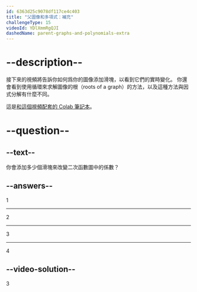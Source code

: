 ```yaml
---
id: 6363d25c9078df117ce4c403
title: "父圖像和多項式：補充"
challengeType: 15
videoId: YDlXmmRgQJI
dashedName: parent-graphs-and-polynomials-extra
---
```


# --description--

接下來的視頻將告訴你如何爲你的圖像添加滑塊，以看到它們的實時變化。 你還會看到使用循環來求解圖像的根（roots of a graph）的方法，以及這種方法與因式分解有什麼不同。

這是<a href="https://colab.research.google.com/drive/1bspkmQVcKOXUuk-Orb0Mwl0GUGbqMpka?usp=sharing" target="_blank" rel="noopener noreferrer nofollow">和這個視頻配套的 Colab 筆記本</a>。

# --question--

## --text--

你會添加多少個滑塊來改變二次函數圖中的係數？

## --answers--

1

---

2

---

3

---

4

## --video-solution--

3
